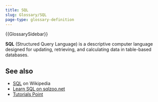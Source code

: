 ```yaml
---
title: SQL
slug: Glossary/SQL
page-type: glossary-definition
---
```


{{GlossarySidebar}}

**SQL** (Structured Query Language) is a descriptive computer language designed for updating, retrieving, and calculating data in table-based databases.

## See also

- [SQL](https://en.wikipedia.org/wiki/SQL) on Wikipedia
- [Learn SQL on sqlzoo.net](https://sqlzoo.net/wiki/SQL_Tutorial)
- [Tutorials Point](https://www.tutorialspoint.com/sql/)
